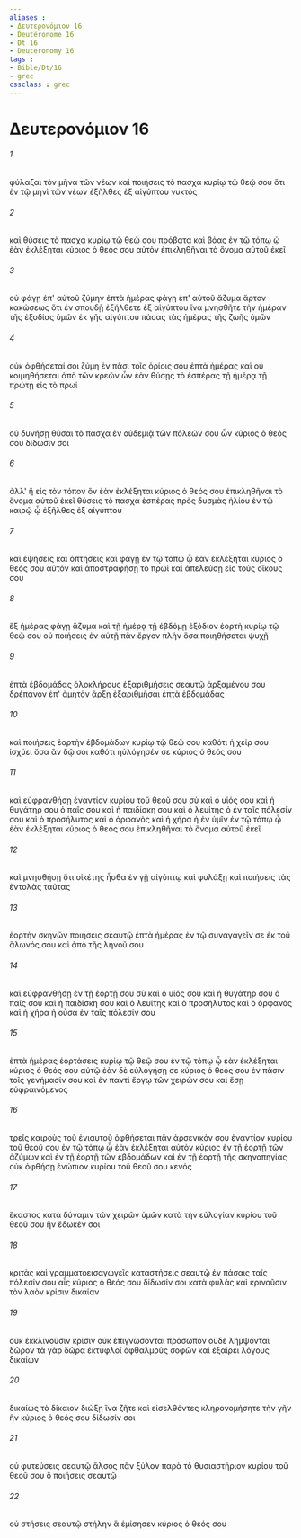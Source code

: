 ```yaml
---
aliases : 
- Δευτερονόμιον 16
- Deutéronome 16
- Dt 16
- Deuteronomy 16
tags : 
- Bible/Dt/16
- grec
cssclass : grec
---
```


# Δευτερονόμιον 16

###### 1
φύλαξαι τὸν μῆνα τῶν νέων καὶ ποιήσεις τὸ πασχα κυρίῳ τῷ θεῷ σου ὅτι ἐν τῷ μηνὶ τῶν νέων ἐξῆλθες ἐξ αἰγύπτου νυκτός
###### 2
καὶ θύσεις τὸ πασχα κυρίῳ τῷ θεῷ σου πρόβατα καὶ βόας ἐν τῷ τόπῳ ᾧ ἐὰν ἐκλέξηται κύριος ὁ θεός σου αὐτὸν ἐπικληθῆναι τὸ ὄνομα αὐτοῦ ἐκεῖ
###### 3
οὐ φάγῃ ἐπ' αὐτοῦ ζύμην ἑπτὰ ἡμέρας φάγῃ ἐπ' αὐτοῦ ἄζυμα ἄρτον κακώσεως ὅτι ἐν σπουδῇ ἐξήλθετε ἐξ αἰγύπτου ἵνα μνησθῆτε τὴν ἡμέραν τῆς ἐξοδίας ὑμῶν ἐκ γῆς αἰγύπτου πάσας τὰς ἡμέρας τῆς ζωῆς ὑμῶν
###### 4
οὐκ ὀφθήσεταί σοι ζύμη ἐν πᾶσι τοῖς ὁρίοις σου ἑπτὰ ἡμέρας καὶ οὐ κοιμηθήσεται ἀπὸ τῶν κρεῶν ὧν ἐὰν θύσῃς τὸ ἑσπέρας τῇ ἡμέρᾳ τῇ πρώτῃ εἰς τὸ πρωί
###### 5
οὐ δυνήσῃ θῦσαι τὸ πασχα ἐν οὐδεμιᾷ τῶν πόλεών σου ὧν κύριος ὁ θεός σου δίδωσίν σοι
###### 6
ἀλλ' ἢ εἰς τὸν τόπον ὃν ἐὰν ἐκλέξηται κύριος ὁ θεός σου ἐπικληθῆναι τὸ ὄνομα αὐτοῦ ἐκεῖ θύσεις τὸ πασχα ἑσπέρας πρὸς δυσμὰς ἡλίου ἐν τῷ καιρῷ ᾧ ἐξῆλθες ἐξ αἰγύπτου
###### 7
καὶ ἑψήσεις καὶ ὀπτήσεις καὶ φάγῃ ἐν τῷ τόπῳ ᾧ ἐὰν ἐκλέξηται κύριος ὁ θεός σου αὐτόν καὶ ἀποστραφήσῃ τὸ πρωὶ καὶ ἀπελεύσῃ εἰς τοὺς οἴκους σου
###### 8
ἓξ ἡμέρας φάγῃ ἄζυμα καὶ τῇ ἡμέρᾳ τῇ ἑβδόμῃ ἐξόδιον ἑορτὴ κυρίῳ τῷ θεῷ σου οὐ ποιήσεις ἐν αὐτῇ πᾶν ἔργον πλὴν ὅσα ποιηθήσεται ψυχῇ
###### 9
ἑπτὰ ἑβδομάδας ὁλοκλήρους ἐξαριθμήσεις σεαυτῷ ἀρξαμένου σου δρέπανον ἐπ' ἀμητὸν ἄρξῃ ἐξαριθμῆσαι ἑπτὰ ἑβδομάδας
###### 10
καὶ ποιήσεις ἑορτὴν ἑβδομάδων κυρίῳ τῷ θεῷ σου καθότι ἡ χείρ σου ἰσχύει ὅσα ἂν δῷ σοι καθότι ηὐλόγησέν σε κύριος ὁ θεός σου
###### 11
καὶ εὐφρανθήσῃ ἐναντίον κυρίου τοῦ θεοῦ σου σὺ καὶ ὁ υἱός σου καὶ ἡ θυγάτηρ σου ὁ παῖς σου καὶ ἡ παιδίσκη σου καὶ ὁ λευίτης ὁ ἐν ταῖς πόλεσίν σου καὶ ὁ προσήλυτος καὶ ὁ ὀρφανὸς καὶ ἡ χήρα ἡ ἐν ὑμῖν ἐν τῷ τόπῳ ᾧ ἐὰν ἐκλέξηται κύριος ὁ θεός σου ἐπικληθῆναι τὸ ὄνομα αὐτοῦ ἐκεῖ
###### 12
καὶ μνησθήσῃ ὅτι οἰκέτης ἦσθα ἐν γῇ αἰγύπτῳ καὶ φυλάξῃ καὶ ποιήσεις τὰς ἐντολὰς ταύτας
###### 13
ἑορτὴν σκηνῶν ποιήσεις σεαυτῷ ἑπτὰ ἡμέρας ἐν τῷ συναγαγεῖν σε ἐκ τοῦ ἅλωνός σου καὶ ἀπὸ τῆς ληνοῦ σου
###### 14
καὶ εὐφρανθήσῃ ἐν τῇ ἑορτῇ σου σὺ καὶ ὁ υἱός σου καὶ ἡ θυγάτηρ σου ὁ παῖς σου καὶ ἡ παιδίσκη σου καὶ ὁ λευίτης καὶ ὁ προσήλυτος καὶ ὁ ὀρφανὸς καὶ ἡ χήρα ἡ οὖσα ἐν ταῖς πόλεσίν σου
###### 15
ἑπτὰ ἡμέρας ἑορτάσεις κυρίῳ τῷ θεῷ σου ἐν τῷ τόπῳ ᾧ ἐὰν ἐκλέξηται κύριος ὁ θεός σου αὐτῷ ἐὰν δὲ εὐλογήσῃ σε κύριος ὁ θεός σου ἐν πᾶσιν τοῖς γενήμασίν σου καὶ ἐν παντὶ ἔργῳ τῶν χειρῶν σου καὶ ἔσῃ εὐφραινόμενος
###### 16
τρεῖς καιροὺς τοῦ ἐνιαυτοῦ ὀφθήσεται πᾶν ἀρσενικόν σου ἐναντίον κυρίου τοῦ θεοῦ σου ἐν τῷ τόπῳ ᾧ ἐὰν ἐκλέξηται αὐτὸν κύριος ἐν τῇ ἑορτῇ τῶν ἀζύμων καὶ ἐν τῇ ἑορτῇ τῶν ἑβδομάδων καὶ ἐν τῇ ἑορτῇ τῆς σκηνοπηγίας οὐκ ὀφθήσῃ ἐνώπιον κυρίου τοῦ θεοῦ σου κενός
###### 17
ἕκαστος κατὰ δύναμιν τῶν χειρῶν ὑμῶν κατὰ τὴν εὐλογίαν κυρίου τοῦ θεοῦ σου ἣν ἔδωκέν σοι
###### 18
κριτὰς καὶ γραμματοεισαγωγεῖς καταστήσεις σεαυτῷ ἐν πάσαις ταῖς πόλεσίν σου αἷς κύριος ὁ θεός σου δίδωσίν σοι κατὰ φυλάς καὶ κρινοῦσιν τὸν λαὸν κρίσιν δικαίαν
###### 19
οὐκ ἐκκλινοῦσιν κρίσιν οὐκ ἐπιγνώσονται πρόσωπον οὐδὲ λήμψονται δῶρον τὰ γὰρ δῶρα ἐκτυφλοῖ ὀφθαλμοὺς σοφῶν καὶ ἐξαίρει λόγους δικαίων
###### 20
δικαίως τὸ δίκαιον διώξῃ ἵνα ζῆτε καὶ εἰσελθόντες κληρονομήσητε τὴν γῆν ἣν κύριος ὁ θεός σου δίδωσίν σοι
###### 21
οὐ φυτεύσεις σεαυτῷ ἄλσος πᾶν ξύλον παρὰ τὸ θυσιαστήριον κυρίου τοῦ θεοῦ σου ὃ ποιήσεις σεαυτῷ
###### 22
οὐ στήσεις σεαυτῷ στήλην ἃ ἐμίσησεν κύριος ὁ θεός σου
